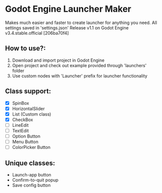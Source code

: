 # Godot Engine Launcher Maker
Makes much easier and faster to create launcher for anything you need. All settings saved in 'settings.json'
Release v1.1 on Godot Engine v3.4.stable.official [206ba70f4]

## How to use?:
1. Download and import project in Godot Engine
2. Open project and check out example provided through 'launchers' folder
3. Use custom nodes with 'Launcher' prefix for launcher functionality

## Class support:
- [x] SpinBox
- [x] HorizontalSlider
- [x] List (Custom class)
- [x] CheckBox
- [ ] LineEdit
- [ ] TextEdit
- [ ] Option Button
- [ ] Menu Button
- [ ] ColorPicker Button

## Unique classes:
- Launch-app button
- Confirm-to-quit popup
- Save config button
